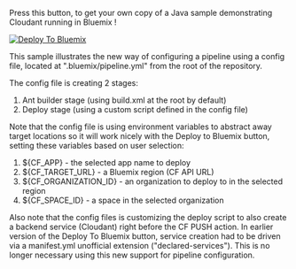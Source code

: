 Press this button, to get your own copy of a Java sample demonstrating Cloudant running in Bluemix !

[![Deploy To Bluemix](https://bluemix.net/deploy/button.png)](https://bluemix.net/deploy)

This sample illustrates the new way of configuring a pipeline using a config file, located at ".bluemix/pipeline.yml" from the root of the repository.

The config file is creating 2 stages:
1. Ant builder stage (using build.xml at the root by default)
2. Deploy stage (using a custom script defined in the config file)

Note that the config file is using environment variables to abstract away target locations so it will work nicely with the Deploy to Bluemix button, setting these variables based on user selection:

1. ${CF_APP} - the selected app name to deploy
2. ${CF_TARGET_URL} - a Bluemix region (CF API URL)
3. ${CF_ORGANIZATION_ID} - an organization to deploy to in the selected region
4. ${CF_SPACE_ID} - a space in the selected organization

Also note that the config files is customizing the deploy script to also create a backend service (Cloudant) right before the CF PUSH action.
In earlier version of the Deploy To Bluemix button, service creation had to be driven via a manifest.yml unofficial extension ("declared-services"). This is no longer necessary using this new support for pipeline configuration.

